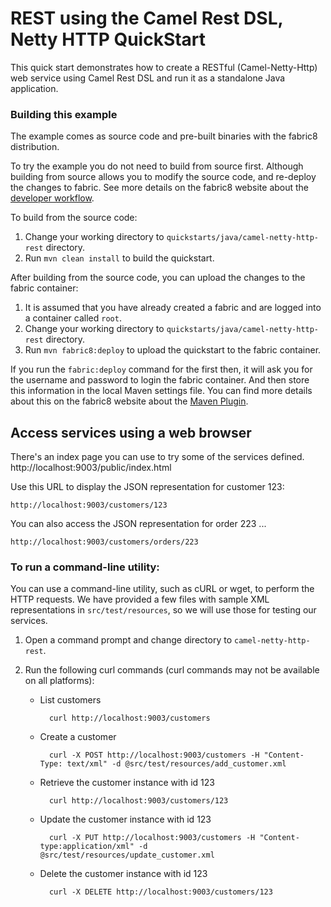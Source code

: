 # REST using the Camel Rest DSL, Netty HTTP QuickStart

This quick start demonstrates how to create a RESTful (Camel-Netty-Http) web service using Camel Rest DSL and run it as a standalone Java application.

### Building this example

The example comes as source code and pre-built binaries with the fabric8 distribution.

To try the example you do not need to build from source first. Although building from source allows you to modify the source code, and re-deploy the changes to fabric. See more details on the fabric8 website about the [developer workflow](http://fabric8.io/gitbook/developer.html).

To build from the source code:

1. Change your working directory to `quickstarts/java/camel-netty-http-rest` directory.
1. Run `mvn clean install` to build the quickstart.

After building from the source code, you can upload the changes to the fabric container:

1. It is assumed that you have already created a fabric and are logged into a container called `root`.
1. Change your working directory to `quickstarts/java/camel-netty-http-rest` directory.
1. Run `mvn fabric8:deploy` to upload the quickstart to the fabric container.

If you run the `fabric:deploy` command for the first then, it will ask you for the username and password to login the fabric container.
And then store this information in the local Maven settings file. You can find more details about this on the fabric8 website about the [Maven Plugin](http://fabric8.io/gitbook/mavenPlugin.html).


## Access services using a web browser

There's an index page you can use to try some of the services defined.
http://localhost:9003/public/index.html

Use this URL to display the JSON representation for customer 123:

    http://localhost:9003/customers/123

You can also access the JSON representation for order 223 ...

    http://localhost:9003/customers/orders/223

### To run a command-line utility:

You can use a command-line utility, such as cURL or wget, to perform the HTTP requests.  We have provided a few files with sample XML representations in `src/test/resources`, so we will use those for testing our services.

1. Open a command prompt and change directory to `camel-netty-http-rest`.
2. Run the following curl commands (curl commands may not be available on all platforms):

    * List customers

            curl http://localhost:9003/customers

    * Create a customer

            curl -X POST http://localhost:9003/customers -H "Content-Type: text/xml" -d @src/test/resources/add_customer.xml

    * Retrieve the customer instance with id 123

            curl http://localhost:9003/customers/123

    * Update the customer instance with id 123

            curl -X PUT http://localhost:9003/customers -H "Content-type:application/xml" -d @src/test/resources/update_customer.xml

    * Delete the customer instance with id 123

            curl -X DELETE http://localhost:9003/customers/123